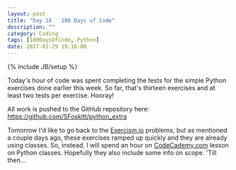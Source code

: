 ```yaml
---
layout: post
title: "Day 18   100 Days of Code"
description: ""
category: Coding
tags: [100DaysOfCode, Python]
date: 2017-01-29 19:10:00
---
```

{% include JB/setup %}

Today's hour of code was spent completing the tests for the simple Python exercises done earlier this week.  So far, that's thirteen exercises and at least two tests per exercise.  Hooray!

All work is pushed to the GitHub repository here:
https://github.com/SFoskitt/python_extra

Tomorrow I'd like to go back to the [Exercism.io](http://exercism.io/) problems, but as mentioned a couple days ago, these exercises ramped up quickly and they are already using classes.  So, instead, I will spend an hour on [CodeCademy.com](https://www.codecademy.com/) lesson on Python classes.  Hopefully they also include some info on scope.  'Till then...